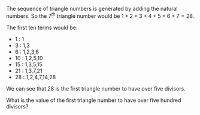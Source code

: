 The sequence of triangle numbers is generated by adding the natural numbers. So the $7^{th}$ triangle number would be $1 + 2 + 3 + 4 + 5 + 6 + 7 = 28$. 

The first ten terms would be:
 - 1		: 1 
 - 3		: 1,3 
 - 6		: 1,2,3,6 
 - 10	: 1,2,5,10 
 - 15	: 1,3,5,15 
 - 21	: 1,3,7,21 
 - 28	: 1,2,4,7,14,28

We can see that 28 is the first triangle number to have over five divisors.

What is the value of the first triangle number to have over five hundred divisors?
